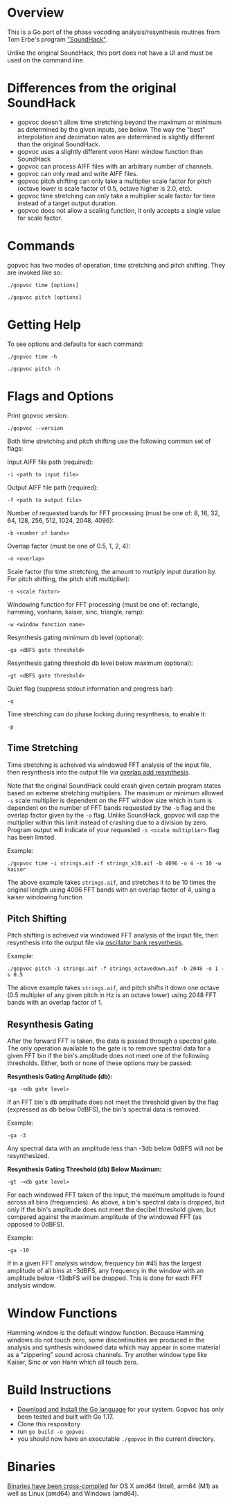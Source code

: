 # Overview

This is a Go port of the phase vocoding analysis/resynthesis routines from Tom Erbe's program ["SoundHack"](https://github.com/tomerbe/SoundHack).

Unlike the original SoundHack, this port does not have a UI and must be used on the command line.

# Differences from the original SoundHack

* gopvoc doesn't allow time stretching beyond the maximum or minimum as determined by the given inputs, see below. The way the "best" interpolation and decimation rates are determined is slightly different than the original SoundHack.
* gopvoc uses a slightly different vonn Hann window function than SoundHack
* gopvoc can process AIFF files with an arbitrary number of channels.
* gopvoc can only read and write AIFF files.
* gopvoc pitch shifting can only take a multiplier scale factor for pitch (octave lower is scale factor of 0.5, octave higher is 2.0, etc).
* gopvoc time stretching can only take a multiplier scale factor for time instead of a target output duration.
* gopvoc does not allow a scaling function, it only accepts a single value for scale factor.

# Commands

gopvoc has two modes of operation, time stretching and pitch shifting. They are invoked like so:

`./gopvoc time [options]`

`./gopvoc pitch [options]`

# Getting Help

To see options and defaults for each command:

`./gopvoc time -h`

`./gopvoc pitch -h`

# Flags and Options

Print gopvoc version:

`./gopvoc --version`

Both time stretching and pitch shifting use the following common set of flags:

Input AIFF file path (required):

`-i <path to input file>`

Output AIFF file path (required):

`-f <path to output file>`

Number of requested bands for FFT processing (must be one of: 8, 16, 32, 64, 128, 256, 512, 1024, 2048, 4096):

`-b <number of bands>`

Overlap factor (must be one of 0.5, 1, 2, 4):

`-o <overlap>`

Scale factor (for time stretching, the amount to mutliply input duration by. For pitch shifting, the pitch shift multiplier):

`-s <scale factor>`

Windowing function for FFT processing (must be one of: rectangle, hamming, vonhann, kaiser, sinc, triangle, ramp):

`-w <window function name>`

Resynthesis gating minimum db level (optional):

`-ga <dBFS gate threshold>`

Resynthesis gating threshold db level below maximum (optional):

`-gt <dBFS gate threshold>`

Quiet flag (suppress stdout information and progress bar):

`-q`

Time stretching can do phase locking during resynthesis, to enable it:

`-p`

## Time Stretching

Time stretching is acheived via windowed FFT analysis of the input file, then resynthesis into the output file via [overlap add resynthesis](https://ccrma.stanford.edu/~jos/parshl/Overlap_Add_Synthesis.html).

Note that the original SoundHack could crash given certain program states based on extreme stretching multipliers. The maximum or minimum allowed `-s` scale multiplier is dependent on the FFT window size which in turn is dependent on the number of FFT bands requested by the `-b` flag and the overlap factor given by the `-o` flag. Unlike SoundHack, gopvoc will cap the multiplier within this limit instead of crashing due to a division by zero. Program output will indicate of your requested `-s <scale multiplier>` flag has been limited.

Example:

`./gopvoc time -i strings.aif -f strings_x10.aif -b 4096 -o 4 -s 10 -w kaiser`

The above example takes `strings.aif`, and stretches it to be 10 times the original length using 4096 FFT bands with an overlap factor of 4, using a kaiser windowing function

## Pitch Shifting

Pitch shifting is acheived via windowed FFT analysis of the input file, then resynthesis into the output file via [oscillator bank resynthesis](https://en.wikipedia.org/wiki/Additive_synthesis#Oscillator_bank_synthesis).

Example:

`./gopvoc pitch -i strings.aif -f strings_octavedown.aif -b 2048 -o 1 -s 0.5`

The above example takes `strings.aif`, and pitch shifts it down one octave (0.5 multipler of any given pitch in Hz is an octave lower) using 2048 FFT bands with an overlap factor of 1.

## Resynthesis Gating

After the forward FFT is taken, the data is passed through a spectral gate. The only operation available to the gate is to remove spectral data for a given FFT bin if the bin's amplitude does not meet one of the following thresholds. Either, both or none of these options may be passed:

**Resynthesis Gating Amplitude (db):**

`-ga -<db gate level>`

If an FFT bin's db amplitude does not meet the threshold given by the flag (expressed as db below 0dBFS), the bin's spectral data is removed.

Example:

`-ga -3`

Any spectral data with an amplitude less than -3db below 0dBFS will not be resynthesized.

**Resynthesis Gating Threshold (db) Below Maximum:**

`-gt -<db gate level>`

For each windowed FFT taken of the input, the maximum amplitude is found across all bins (frequencies). As above, a bin's spectral data is dropped, but only if the bin's amplitude does not meet the decibel threshold given, but compared against the maximum amplitude of the windowed FFT (as opposed to 0dBFS).

Example:

`-ga -10`

If in a given FFT analysis window, frequency bin #45 has the largest amplitude of all bins at -3dBFS, any frequency in the window with an amplitude below -13dbFS will be dropped. This is done for each FFT analysis window.

# Window Functions

Hamming window is the default window function. Because Hamming windows do not touch zero, some discontinuities are produced in the analysis and synthesis windowed data which may appear in some material as a "zippering" sound across channels. Try another window type like Kaiser, Sinc or von Hann which all touch zero.

# Build Instructions

* [Download and Install the Go language](https://go.dev/) for your system. Gopvoc has only been tested and built with Go 1.17.
* Clone this respository
* run `go build -o gopvoc`
* you should now have an executable `./gopvoc` in the current directory.

# Binaries

[Binaries have been cross-compiled](https://github.com/corporealfunk/gopvoc/releases) for OS X amd64 (Intel), arm64 (M1) as well as Linux (amd64) and Windows (amd64).
